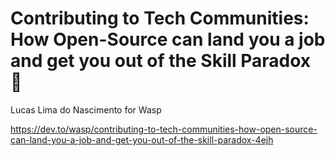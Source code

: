 # Contributing to Tech Communities: How Open-Source can land you a job and get you out of the Skill Paradox 💼 

Lucas Lima do Nascimento for Wasp

<https://dev.to/wasp/contributing-to-tech-communities-how-open-source-can-land-you-a-job-and-get-you-out-of-the-skill-paradox-4ejh>

